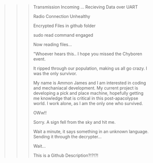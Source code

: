 >>> Transmission Incoming ... Recieving Data over UART
>>> 
>>> Radio Connection Unhealthy
>>>
>>> Encrypted Files in github folder
>>>
>>> sudo read command engaged
>>>
>>> Now reading files...
>>>
>>> "Whoever hears this.. I hope you missed the Chyboren event.
>>> 
>>> It ripped through our population, making us all go crazy.
>>> I was the only survivor.
>>>
>>> My name is Ammon James and I am interested in coding and mechaniacal development.
>>> My current project is developing a pick and place machine, hopefully getting me knowledge that is critical in this post-apacolypse world.
>>> I work alone, as I am the only one who survived.
>>>
>>> 
>>> OWw!!
>>>
>>> Sorry. A sign fell from the sky and hit me.
>>>
>>> Wait a minute, it says something in an unknown language.
>>> Sending it through the decrypter...
>>>
>>> Wait...
>>>
>>> This is a Github Description?!?!?!

<!---
C0D3R10/C0D3R10 is a ✨ special ✨ repository because its `README.md` (this file) appears on your GitHub profile.
You can click the Preview link to take a look at your changes.
--->
